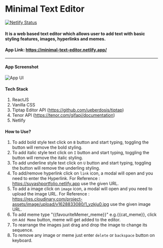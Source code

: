 # Minimal Text Editor
[![Netlify Status](https://api.netlify.com/api/v1/badges/4b425825-0357-4d92-ba2d-2837abe6905b/deploy-status)](https://app.netlify.com/sites/minimal-text-editor/deploys)

#### It is a web based text editor which allows user to add text with basic styling features, images, hyperlinks and memes.

#### App Link: https://minimal-text-editor.netlify.app/
---
#### App Screenshot
![](https://res.cloudinary.com/project-assets/image/upload/v1628832425/banner_oxgzrk.png "App UI")

#### Tech Stack 
1. ReactJS
2. Vanilla CSS
3. Tiptap Editor API (https://github.com/ueberdosis/tiptap)
4. Tenor API (https://tenor.com/gifapi/documentation)
5. Netlify
#### How to Use?

1. To add bold style text click on `B` button and start typing, toggling the button will remove the bold styling.
2. To add italic style text click on `I` button and start typing, toggling the button will remove the italic styling.
3. To add underline style text click on `U` button and start typing, toggling the button will remove the underling styling.
4. To add/remove hyperlink click on `link` icon, a modal will open and you need to enter the Hyperlink. For Reference : https://suyashportfolio.netlify.app use the given URL.
5. To add a image click on `image` icon, a modal will open and you need to upload the image URL. For Reference : https://res.cloudinary.com/project-assets/image/upload/v1628833080/1_vzkju0.jpg use the given image URL.
6. To add meme type "{{favouriteMemer_meme}}" e.g.{{cat_meme}}, click on `Add Meme` button, meme will get added to the editor.
7. To rearrange the images just drag and drop the image to change its sequence.
8. To remove any image or meme just enter `delete` or `backspace` button on keyboard.